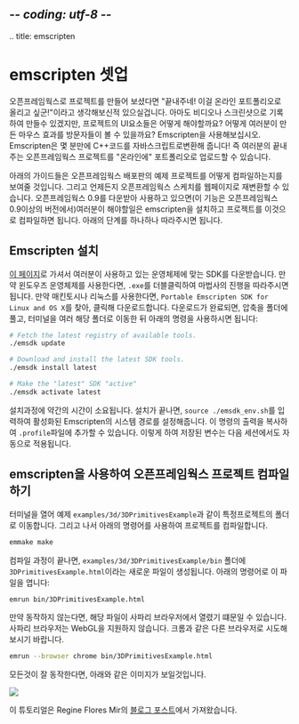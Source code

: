 ## -*- coding: utf-8 -*-
.. title: emscripten

emscripten 셋업
===========

오픈프레임웍스로 프로젝트를 만들어 보셨다면 "끝내주네! 이걸 온라인 포트폴리오로 올리고 싶군!"이라고 생각해보신적 있으실겁니다. 아마도 비디오나 스크린샷으로 기록하여 만들수 있겠지만, 프로젝트의 UI요소들은 어떻게 해야할까요? 어떻게 여러분이 만든 마우스 효과를 방문자들이 볼 수 있을까요? Emscripten을 사용해보십시오. Emscripten은 몇 분만에 C++코드를 자바스크립트로변환해 줍니다! 즉 여러분의 끝내주는 오픈프레임웍스 프로젝트를 "온라인에" 포트폴리오로 업로드할 수 있습니다.

아래의 가이드들은 오픈프레임웍스 배포판의 예제 프로젝트를 어떻게 컴파일하는지를 보여줄 것입니다. 그리고 언제든지 오픈프레임웍스 스케치를 웹페이지로 재변환할 수 있습니다. 오픈프레임웍스 0.9를 다운받아 사용하고 있으면(이 기능은 오픈프레임웍스 0.9이상의 버전에서)여러분이 해야할일은 emscripten을 설치하고 프로젝트를 이것으로 컴파일하면 됩니다. 아래의 단계를 하나하나 따라주시면 됩니다.

Emscripten 설치
------------------

[이 페이지](http://kripken.github.io/emscripten-site/docs/getting_started/downloads.html)로 가셔서 여러분이 사용하고 있는 운영체제에 맞는 SDK를 다운받습니다.
만약 윈도우즈 운영체제를 사용한다면, `.exe`를 더블클릭하여 마법사의 진행을 따라주시면 됩니다.
만약 매킨토시나 리눅스를 사용한다면, `Portable Emscripten SDK for Linux and OS X`를 찾아, 클릭해 다운로드합니다. 다운로드가 완료되면, 압축을 폴더에 풀고, 터미널을 여러 해당 폴더로 이동한 뒤 아래의 명령을 사용하시면 됩니다:


```bash
# Fetch the latest registry of available tools.
./emsdk update

# Download and install the latest SDK tools.
./emsdk install latest

# Make the "latest" SDK "active"
./emsdk activate latest
```
설치과정에 약간의 시간이 소요됩니다. 설치가 끝나면, `source ./emsdk_env.sh`를 입력하여 활성화된 Emscripten의 시스템 경로를 설정해줍니다. 이 명령의 출력을 복사하여 `.profile`파일에 추가할 수 있습니다. 이렇게 하여 저장된 변수는 다음 세션에서도 자동으로 적용됩니다.

emscripten을 사용하여 오픈프레임웍스 프로젝트 컴파일하기
--------------------------------------

터미널을 열어 예제 `examples/3d/3DPrimitivesExample`과 같이 특정프로젝트의 폴더로 이동합니다. 그리고 나서 아래의 명령어를 사용하여 프로젝트를 컴파일합니다.

```bash
emmake make
```

컴파일 과정이 끝나면, `examples/3d/3DPrimitivesExample/bin` 폴더에 `3DPrimitivesExample.html`이라는 새로운 파일이 생성됩니다. 아래의 명령어로 이 파일을 엽니다:

```bash
emrun bin/3DPrimitivesExample.html
```

만약 동작하지 않는다면, 해당 파일이 사파리 브라우저에서 열렸기 떄문일 수 있습니다. 사파리 브라우저는 WebGL을 지원하지 않습니다. 크롬과 같은 다른 브라우저로 시도해보시기 바랍니다.

```bash
emrun --browser chrome bin/3DPrimitivesExample.html
```
모든것이 잘 동작한다면, 아래와 같은 이미지가 보일것입니다.

![](3dprimitives.png)

이 튜토리얼은 Regine Flores Mir의 [블로그 포스트](http://www.reginafloresmir.com/blog/2015/5/14/openframeworks-on-the-line)에서 가져왔습니다.

